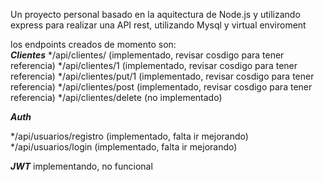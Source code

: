 Un proyecto personal basado en la aquitectura de Node.js y utilizando express para realizar una API rest, utilizando Mysql y virtual  enviroment

los endpoints creados de momento son: <br />
***Clientes***
*/api/clientes/ (implementado, revisar cosdigo para tener referencia)
*/api/clientes/1 (implementado, revisar cosdigo para tener referencia)
*/api/clientes/put/1 (implementado, revisar cosdigo para tener referencia)
*/api/clientes/post (implementado, revisar cosdigo para tener referencia)
*/api/clientes/delete (no implementado)

***Auth***

*/api/usuarios/registro (implementado, falta ir mejorando)
*/api/usuarios/login (implementado, falta ir mejorando)

***JWT***
implementando, no funcional
